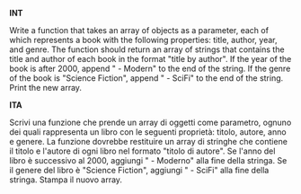 **INT**

Write a function that takes an array of objects as a parameter, each of which represents a book with the following properties: title, author, year, and genre. The function should return an array of strings that contains the title and author of each book in the format "title by author". If the year of the book is after 2000, append " - Modern" to the end of the string. If the genre of the book is "Science Fiction", append " - SciFi" to the end of the string.
Print the new array.


**ITA**

Scrivi una funzione che prende un array di oggetti come parametro, ognuno dei quali rappresenta un libro con le seguenti proprietà: titolo, autore, anno e genere. La funzione dovrebbe restituire un array di stringhe che contiene il titolo e l'autore di ogni libro nel formato "titolo di autore". Se l'anno del libro è successivo al 2000, aggiungi " - Moderno" alla fine della stringa. Se il genere del libro è "Science Fiction", aggiungi " - SciFi" alla fine della stringa.
Stampa il nuovo array.
